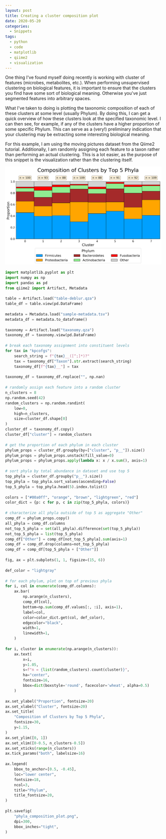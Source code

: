 ```yaml
---
layout: post
title: Creating a cluster composition plot
date: 2020-05-20
categories:
  - Snippets
tags:
  - python
  - code
  - matplotlib
  - qiime2
  - visualization
---
```


One thing I've found myself doing recently is working with cluster of features (microbes, metabolites, etc.). When performing unsupervised clustering on biological features, it is important to ensure that the clusters you find have some sort of biological meaning. Otherwise you've just segmented features into arbitrary spaces.

What I've taken to doing is plotting the taxonomic composition of each of these clusters at some level (usually Phylum). By doing this, I can get a quick overview of how these clusters look at the specified taxonomic level. I can then see, for example, if any of the clusters have a higher proportion of some specific Phylum. This can serve as a (very!) preliminary indication that your clustering may be extracting some interesting biological meaning.

For this example, I am using the moving pictures dataset from the Qiime2 tutorial. Additionally, I am randomly assigning each feature to a taxon rather than performing an actual clustering. This is a lot easier, as the purpose of this snippet is the visualization rather than the clustering itself.

![phyla_composition_plot.png](../assets/imgs/phyla_composition_plot.png)

```python
import matplotlib.pyplot as plt
import numpy as np
import pandas as pd
from qiime2 import Artifact, Metadata

table = Artifact.load("table-deblur.qza")
table_df = table.view(pd.DataFrame)

metadata = Metadata.load("sample-metadata.tsv")
metadata_df = metadata.to_dataframe()

taxonomy = Artifact.load("taxonomy.qza")
taxonomy_df = taxonomy.view(pd.DataFrame)

# break each taxonomy assignment into constituent levels
for tax in "kpcofgs":
    search_string = f"{tax}__([^;]*)?"
    tax = taxonomy_df["Taxon"].str.extract(search_string)
    taxonomy_df[f"{tax}__"] = tax

taxonomy_df = taxonomy_df.replace("", np.nan)

# randomly assign each feature into a random cluster
n_clusters = 8
np.random.seed(42)
random_clusters = np.random.randint(
    low=0,
    high=n_clusters,
    size=cluster_df.shape[0]
)
cluster_df = taxonomy_df.copy()
cluster_df["cluster"] = random_clusters

# get the proportion of each phylum in each cluster
phylum_props = cluster_df.groupby(by=["cluster", "p__"]).size()
phylum_props = phylum_props.unstack(fill_value=0)
phylum_props = phylum_props.apply(lambda x: x / x.sum(), axis=1)

# sort phyla by total abundance in dataset and use top 5
top_phyla = cluster_df.groupby("p__").size()
top_phyla = top_phyla.sort_values(ascending=False)
top_5_phyla = top_phyla.head(5).index.tolist()

colors = ["#00a0ff", "orange", "brown", "lightgreen", "red"]
color_dict = {p: c for p, c in zip(top_5_phyla, colors)}

# characterize all phyla outside of top 5 as aggregate "Other"
comp_df = phylum_props.copy()
all_phyla = comp_df.columns
not_top_5_phyla = set(all_phyla).difference(set(top_5_phyla))
not_top_5_phyla = list(top_5_phyla)
comp_df["Other"] = comp_df[not_top_5_phyla].sum(axis=1)
comp_df = comp_df.drop(columns=not_top_5_phyla)
comp_df = comp_df[top_5_phyla + ["Other"]]

fig, ax = plt.subplots(1, 1, figsize=(15, 6))

def_color = "lightgray"

# for each phylum, plot on top of previous phyla
for i, col in enumerate(comp_df.columns):
    ax.bar(
        np.arange(n_clusters),
        comp_df[col],
        bottom=np.sum(comp_df.values[:, :i], axis=1),
        label=col,
        color=color_dict.get(col, def_color),
        edgecolor="black",
        width=1,
        linewidth=1,
    )

for i, cluster in enumerate(np.arange(n_clusters)):
    ax.text(
        x=i,
        y=1.05,
        s=f"n = {list(random_clusters).count(cluster)}",
        ha="center",
        fontsize=16,
        bbox=dict(boxstyle='round', facecolor='wheat', alpha=0.5)
    )

ax.set_ylabel("Proportion", fontsize=20)
ax.set_xlabel("Cluster", fontsize=20)
ax.set_title(
    "Composition of Clusters by Top 5 Phyla",
    fontsize=30,
    y=1.15,
)
ax.set_ylim([0, 1])
ax.set_xlim([0-0.5, n_clusters-0.5])
ax.set_xticks(range(n_clusters))
ax.tick_params("both", labelsize=16)

ax.legend(
    bbox_to_anchor=[0.5, -0.45],
    loc="lower center",
    fontsize=18,
    ncol=3,
    title="Phylum",
    title_fontsize=20,
)

plt.savefig(
    "phyla_composition_plot.png",
    dpi=300,
    bbox_inches="tight",
)
```
